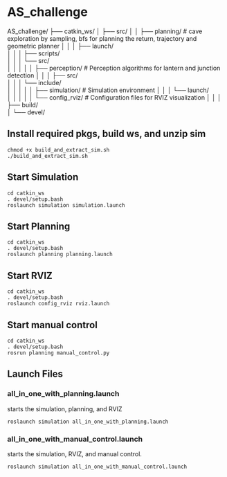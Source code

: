 # AS_challenge

AS_challenge/
├── catkin_ws/
│   ├── src/
│   │   ├── planning/          # cave exploration by sampling, bfs for planning the return, trajectory and geometric planner
│   │   │   ├── launch/         
│   │   │   ├── scripts/       
│   │   │   └── src/           
│   │   │
│   │   ├── perception/        # Perception algorithms for lantern and junction detection
│   │   │   ├── src/          
│   │   │   └── include/       
│   │   │
│   │   ├── simulation/        # Simulation environment
│   │   │   └── launch/        
│   │   │
│   │   └── config_rviz/       # Configuration files for RVIZ visualization
│   │
│   ├── build/                 
│   └── devel/                 



## Install required pkgs, build ws, and unzip sim
```
chmod +x build_and_extract_sim.sh
./build_and_extract_sim.sh
```

## Start Simulation
```
cd catkin_ws
. devel/setup.bash
roslaunch simulation simulation.launch
```

## Start Planning
```
cd catkin_ws
. devel/setup.bash
roslaunch planning planning.launch
```

## Start RVIZ
```
cd catkin_ws
. devel/setup.bash
roslaunch config_rviz rviz.launch
```

## Start manual control
```
cd catkin_ws
. devel/setup.bash
rosrun planning manual_control.py
```

## Launch Files

### all_in_one_with_planning.launch
starts the simulation, planning, and RVIZ 
```
roslaunch simulation all_in_one_with_planning.launch
```

### all_in_one_with_manual_control.launch
starts the simulation, RVIZ, and manual control.
```
roslaunch simulation all_in_one_with_manual_control.launch
```


